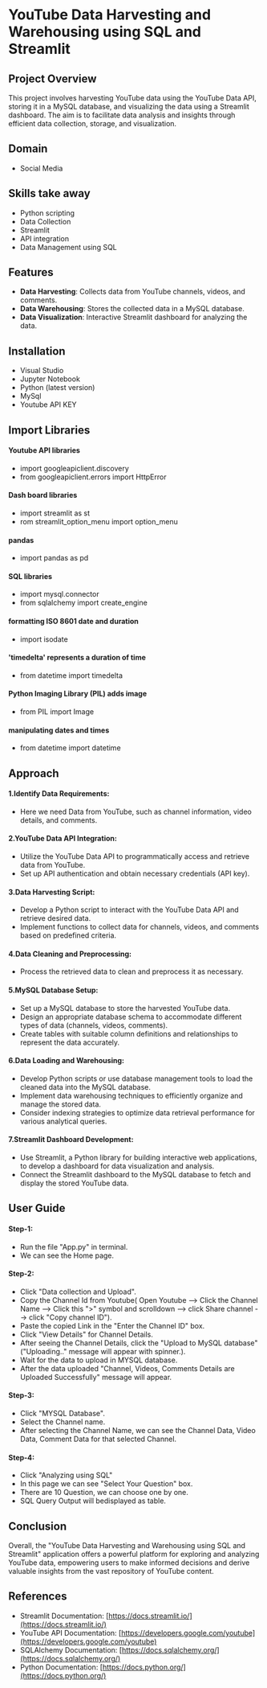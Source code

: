 # YouTube Data Harvesting and Warehousing using SQL and Streamlit

## Project Overview

This project involves harvesting YouTube data using the YouTube Data API, storing it in a MySQL database, and visualizing the data using a Streamlit dashboard. The aim is to facilitate data analysis and insights through efficient data collection, storage, and visualization.
## Domain
- Social Media

## Skills take away 
- Python scripting 
- Data Collection 
- Streamlit 
- API integration 
- Data Management using SQL  


## Features

- **Data Harvesting**: Collects data from YouTube channels, videos, and comments.
- **Data Warehousing**: Stores the collected data in a MySQL database.
- **Data Visualization**: Interactive Streamlit dashboard for analyzing the data.

## Installation

- Visual Studio
- Jupyter Notebook
- Python (latest version)
- MySql
- Youtube API KEY

## Import Libraries

#### Youtube API libraries
- import googleapiclient.discovery
- from googleapiclient.errors import HttpError

#### Dash board libraries
- import streamlit as st
- rom streamlit_option_menu import option_menu

#### pandas
- import pandas as pd

#### SQL libraries
- import mysql.connector
- from sqlalchemy import create_engine

#### formatting ISO 8601 date and duration
- import isodate

#### 'timedelta' represents a duration of time
- from datetime import timedelta

#### Python Imaging Library (PIL) adds image
- from PIL import Image

#### manipulating dates and times
- from datetime import datetime

## Approach

#### 1.Identify Data Requirements:
- Here we need Data from YouTube, such as channel information, video details, and comments.

#### 2.YouTube Data API Integration:
- Utilize the YouTube Data API to programmatically access and retrieve data from YouTube.
- Set up API authentication and obtain necessary credentials (API key).

#### 3.Data Harvesting Script:
- Develop a Python script to interact with the YouTube Data API and retrieve desired data.
- Implement functions to collect data for channels, videos, and comments based on predefined criteria.

#### 4.Data Cleaning and Preprocessing:
- Process the retrieved data to clean and preprocess it as necessary.

#### 5.MySQL Database Setup:
- Set up a MySQL database to store the harvested YouTube data.
- Design an appropriate database schema to accommodate different types of data (channels, videos, comments).
- Create tables with suitable column definitions and relationships to represent the data accurately.

#### 6.Data Loading and Warehousing:
- Develop Python scripts or use database management tools to load the cleaned data into the MySQL database.
- Implement data warehousing techniques to efficiently organize and manage the stored data.
- Consider indexing strategies to optimize data retrieval performance for various analytical queries.

#### 7.Streamlit Dashboard Development:
- Use Streamlit, a Python library for building interactive web applications, to develop a dashboard for data visualization and analysis.
- Connect the Streamlit dashboard to the MySQL database to fetch and display the stored YouTube data.

## User Guide
#### Step-1:
- Run the file "App.py" in terminal.
- We can see the Home page.
#### Step-2:
- Click "Data collection and Upload".
- Copy the Channel Id from Youtube( Open Youtube --> Click the Channel Name --> Click this ">" symbol and scrolldown --> click Share channel --> click "Copy channel ID").
- Paste the copied Link in the "Enter the Channel ID" box.
- Click "View Details" for Channel Details.
- After seeing the Channel Details, click the "Upload to MySQL database"("Uploading.."  message will appear with spinner.).
- Wait for the data to upload in MYSQL database.
- After the data uploaded "Channel, Videos, Comments Details are Uploaded Successfully" message will appear.  
#### Step-3:
- Click "MYSQL Database".
- Select the Channel name.
- After selecting the Channel Name, we can see the Channel Data, Video Data, Comment Data for that selected Channel.
#### Step-4:
- Click "Analyzing using SQL"
- In this page we can see "Select Your Question" box.
- There are 10 Question, we can choose one by one.
- SQL Query Output will bedisplayed as table. 

## Conclusion
  Overall, the "YouTube Data Harvesting and Warehousing using SQL and Streamlit" application offers a powerful platform for exploring and analyzing YouTube data,
  empowering users to make informed decisions and derive valuable insights from the vast repository of YouTube content.

## References
- Streamlit Documentation: [https://docs.streamlit.io/](https://docs.streamlit.io/)
- YouTube API Documentation: [https://developers.google.com/youtube](https://developers.google.com/youtube)
- SQLAlchemy Documentation: [https://docs.sqlalchemy.org/](https://docs.sqlalchemy.org/)
- Python Documentation: [https://docs.python.org/](https://docs.python.org/)


  

